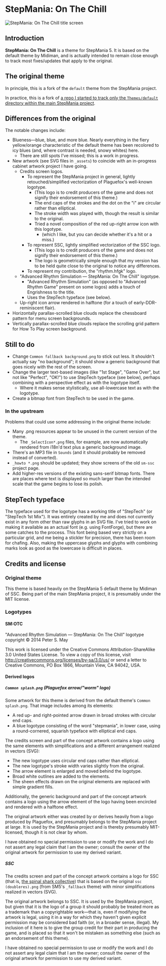 StepMania: On The Chill
=======================

![StepMania: On The Chill title screen](http://psmay.github.io/stepmania-on-the-chill-theme/screenshots/2014-11-06/03-title-b.jpg)

## Introduction

**StepMania: On The Chill** is a theme for StepMania 5. It is based on the default theme by Midiman, and is actually intended to remain close enough to track most fixes/updates that apply to the original.

## The original theme

In principle, this is a fork of the `default` theme from the StepMania project.

In practice, this is a fork of [a repo I started to track only the `Themes/default` directory within the main StepMania project](https://github.com/psmay/stepmania-default-theme).

## Differences from the original

The notable changes include:

* Blueness—blue, blue, and more blue. Nearly everything in the fiery yellow/orange characteristic of the default theme has been recolored to icy blues (and, where contrast is needed, snowy whites) here.
	* There are still spots I've missed; this is a work in progress.
* New artwork (see SVG files in `_assets`) to coincide with an in-progress cabinet artwork project I have going.
	* Credits screen logos.
		* To represent the StepMania project in general, lightly retouched/simplified vectorization of Plaguefox's well-known logotype.
			* (This logo is to credit producers of the game and does not signify their endorsement of this theme.)
			* The end caps of the strokes and the dot on the "i" are circular rather than elliptical.
			* The stroke width was played with, though the result is similar to the original.
			* Tried a novel composition of the red up-right arrow icon with this logotype.
				* (which I like, but you can decide whether it's a hit or a miss.)
		* To represent SSC, lightly simplified vectorization of the SSC logo.
			* (This logo is to credit producers of the game and does not signify their endorsement of this theme.)
			* The logo is geometrically simple enough that my version has to be held quite close to the original to notice any differences.
		* To represent my contribution, the "rhythm.hfgk" logo.
	* "Advanced Rhythm Simulation — StepMania: On The Chill" logotype.
		* "Advanced Rhythm Simulation" (as opposed to "Advanced Rhythm Game" present on some logos) adds a touch of Engrishness to the title.
		* Uses the StepTech typeface (see below).
	* Up-right icon arrow rendered in halftone (for a touch of early-DDR-reminiscent flair).
* Horizontally parallax-scrolled blue clouds replace the chessboard pattern for menu screen backgrounds.
* Vertically parallax-scrolled blue clouds replace the scrolling grid pattern for How To Play screen background.

## Still to do

* Change `Common fallback background.png` to stick out less. It shouldn't actually say "no background"; it should show a generic background that goes nicely with the rest of the screen.
* Change the larger text-based images (like "1st Stage", "Game Over", but not like "Perfect", "OK!") to use StepTech typeface (see below), perhaps combining with a perspective effect as with the logotype itself.
	* Where it makes sense stylistically, use all-lowercase text as with the logotype.
* Create a bitmap font from StepTech to be used in the game.

### In the upstream

Problems that could use some addressing in the original theme include:

* Many .png resources appear to be unused in the current version of the theme.
	* The `_SelectIcon*.png` files, for example, are now automatically rendered from i18n'd text plus a generic background image.
* There's an MP3 file in `Sounds` (and it should probably be removed instead of converted).
* `_howto *.png` should be updated; they show screens of the old `sm-ssc` project page.
* Add higher-res versions of the existing sans-serif bitmap fonts. There are places where text is displayed so much larger than the intended scale that the game begins to lose its polish.

## StepTech typeface

The typeface used for the logotype has a working title of "StepTech" (or "StepTech 1st Mix"). It was entirely created by me and does not currently exist in any form other than raw glyphs in an SVG file. I've tried to work on making it available as an actual font (e.g. using FontForge), but there are some catches to the process. This font being based very strictly on a particular grid, and me being a stickler for precision, there has been room for chafing. Also, making the uppercase glyphs and glyphs with combining marks look as good as the lowercase is difficult in places.

## Credits and license

### Original theme

This theme is based heavily on the StepMania 5 default theme by Midiman of SSC. Being part of the main StepMania project, it is presumably under the MIT license.

### Logotypes

#### SM:OTC

"Advanced Rhythm Simulation — StepMania: On The Chill" logotype copyright © 2014 Peter S. May

This work is licensed under the Creative Commons Attribution-ShareAlike 3.0 United States License. To view a copy of this license, visit http://creativecommons.org/licenses/by-sa/3.0/us/ or send a letter to Creative Commons, PO Box 1866, Mountain View, CA 94042, USA.

#### Derived logos

##### `Common splash.png` (Plaguefox arrow/"worm" logo)

Some artwork for this theme is derived from the default theme's `Common splash.png`. That image includes among its elements:

* A red up- and right-pointed arrow drawn in broad strokes with circular end caps.
* A blue logotype consisting of the word "stepmania", in lower case, using a round-cornered, squarish typeface with elliptical end caps.

The credits screen and part of the concept artwork contains a logo using the same elements with simplifications and a different arrangement realized in vectors (SVG):

* The new logotype uses circular end caps rather than elliptical.
* The new logotype's stroke width varies slightly from the original.
* The arrow element is enlarged and moved behind the logotype.
* Broad white outlines are added to the elements.
* The sheen effects drawn on the original elements are replaced with simple gradient fills.

Additionally, the generic background and part of the concept artwork contains a logo using the arrow element of the logo having been encircled and rendered with a halftone effect.

The original artwork either was created by or derives heavily from a logo produced by Plaguefox, and presumably belongs to the StepMania project at large. It is used by the StepMania project and is thereby presumably MIT-licensed, though it is not clear by whom.

I have obtained no special permission to use or modify the work and I do not assert any legal claim that I am the owner; consult the owner of the original artwork for permission to use my derived variant.

##### SSC

The credits screen and part of the concept artwork contains a logo for SSC (that is, [the spinal shark collective](http://ssc.ajworld.net/)) that is based on the original `ssc (doubleres).png` (from SM5's `_fallback` theme) with minor simplifications realized in vectors (SVG).

The original artwork belongs to SSC. It is used by the StepMania project, but given that it is the logo of a group it should probably be treated more as a trademark than a copyrightable work—that is, even if modifying the artwork is legal, using it in a way for which they haven't given explicit permission may be considered bad faith (or, in a broader sense, illegal). My inclusion of it here is to give the group credit for their part in producing the game, and is placed so that it won't be mistaken as something else (such as an endorsement of this theme).

I have obtained no special permission to use or modify the work and I do not assert any legal claim that I am the owner; consult the owner of the original artwork for permission to use my derived variant.

